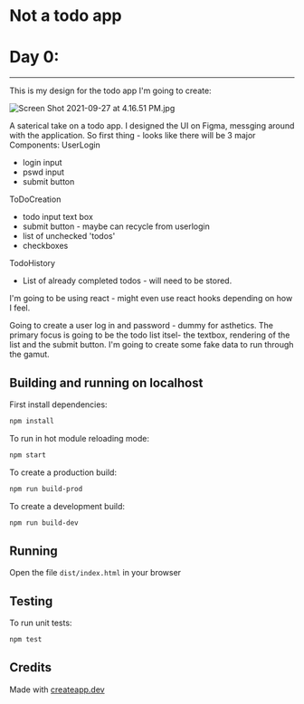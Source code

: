 # Not a todo app

# Day 0:

---

This is my design for the todo app I'm going to create:

![Screen Shot 2021-09-27 at 4.16.51 PM.jpg](https://s3-us-west-2.amazonaws.com/secure.notion-static.com/2754f643-7626-49c8-8b3a-726ac153056e/Screen_Shot_2021-09-27_at_4.16.51_PM.jpg)

A saterical take on a todo app. I designed the UI on Figma, messging around with the application. So first thing - looks like there will be 3 major Components:
UserLogin

- login input
- pswd input
- submit button

ToDoCreation

- todo input text box
- submit button - maybe can recycle from userlogin
- list of unchecked 'todos'
- checkboxes

TodoHistory

- List of already completed todos - will need to be stored.

I'm going to be using react - might even use react hooks depending on how I feel.

Going to create a user log in and password - dummy for asthetics. The primary focus is going to be the todo list itsel- the textbox, rendering of the list and the submit button. I'm going to create some fake data to run through the gamut.

## Building and running on localhost

First install dependencies:

```sh
npm install
```

To run in hot module reloading mode:

```sh
npm start
```

To create a production build:

```sh
npm run build-prod
```

To create a development build:

```sh
npm run build-dev
```

## Running

Open the file `dist/index.html` in your browser

## Testing

To run unit tests:

```sh
npm test
```

## Credits

Made with [createapp.dev](https://createapp.dev/)
